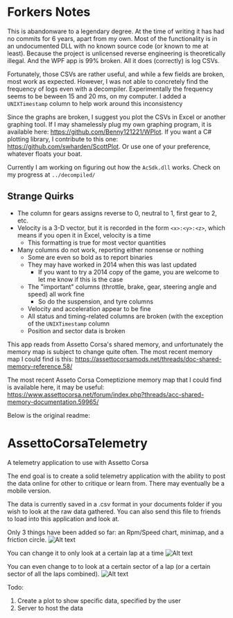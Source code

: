 # Forkers Notes

This is abandonware to a legendary degree. At the time of writing it has had no commits for 6 years, apart from my own. Most of the functionality is in an undocumented DLL with no known source code (or known to me at least). Because the project is unlicensed reverse engineering is theoretically illegal. And the WPF app is 99% broken. All it does (correctly) is log CSVs.

Fortunately, those CSVs are rather useful, and while a few fields are broken, most work as expected. However, I was not able to concretely find the frequency of logs even with a decompiler. Experimentally the frequency seems to be beween 15 and 20 ms, on my computer. I added a `UNIXTimestamp` column to help work around this inconsistency

Since the graphs are broken, I suggest you plot the CSVs in Excel or another graphing tool. If I may shamelessly plug my own graphing program, it is available here: https://github.com/Benny121221/WPlot. If you want a C# plotting library, I contribute to this one: https://github.com/swharden/ScottPlot. Or use one of your preference, whatever floats your boat.

Currently I am working on figuring out how the `AcSdk.dll` works. Check on my progress at `../decompiled/`

## Strange Quirks
- The column for gears assigns reverse to 0, neutral to 1, first gear to 2, etc.
- Velocity is a 3-D vector, but it is recorded in the form `<x>:<y>:<z>`, which means if you open it in Excel, velocity is a time
    - This formatting is true for most vector quantities
- Many columns do not work, reporting either nonsense or nothing
    - Some are even so bold as to report binaries
    - They may have worked in 2014 when this was last updated
        - If you want to try a 2014 copy of the game, you are welcome to let me know if this is the case
    - The "important" columns (throttle, brake, gear, steering angle and speed) all work fine
        - So do the suspension, and tyre columns
     - Velocity and acceleration appear to be fine
     - All status and timing-related columns are broken (with the exception of the `UNIXTimestamp` column
     - Position and sector data is broken

This app reads from Assetto Corsa's shared memory, and unfortunately the memory map is subject to change quite often. The most recent memory map I could find is this: https://assettocorsamods.net/threads/doc-shared-memory-reference.58/

The most recent Asseto Corsa Comeptizione memory map that I could find is available here, it may be useful: https://www.assettocorsa.net/forum/index.php?threads/acc-shared-memory-documentation.59965/

Below is the original readme:

AssettoCorsaTelemetry
=====================

A telemetry application to use with Assetto Corsa

The end goal is to create a solid telemetry application with the ability to post the data online for other to critique or learn from. There may eventually be a mobile version.

The data is currently saved in a .csv format in your documents folder if you wish to look at the raw data gathered. You can also send this file to friends to load into this application and look at.

Only 3 things have been added so far: an Rpm/Speed chart, minimap, and a friction circle.
![Alt text](http://i.imgur.com/X4Aua0j.png)

You can change it to only look at a certain lap at a time
![Alt text](http://i.imgur.com/0OBM98x.png)

You can even change to to look at a certain sector of a lap (or a certain sector of all the laps combined).
![Alt text](http://i.imgur.com/0divnsZ.png)

Todo:
1) Create a plot to show specific data, specified by the user
2) Server to host the data
